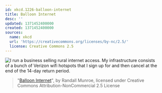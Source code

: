 ```yaml
---
id: xkcd.1226-balloon-internet
title: Balloon Internet
desc: ''
updated: 1371452400000
created: 1371452400000
sources:
  name: xkcd
  url: 'https://creativecommons.org/licenses/by-nc/2.5/'
  license: Creative Commons 2.5
---
```

![I run a business selling rural internet access. My infrastructure consists of a bunch of Verizon wifi hotspots that I sign up for and then cancel at the end of the 14-day return period.](https://imgs.xkcd.com/comics/balloon_internet.png)
> "[Balloon Internet](https://xkcd.com/1226/)", by Randall Munroe, licensed under Creative Commons Attribution-NonCommercial 2.5 License
